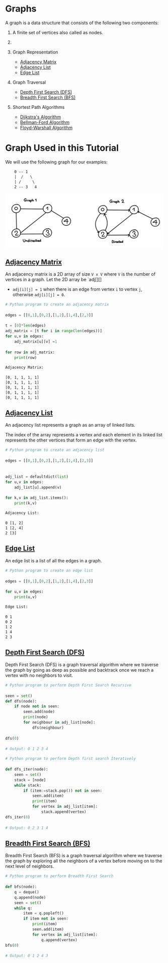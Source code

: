 # Graphs 

A graph is a data structure that consists of the following two components:

1. A finite set of vertices also called as nodes.
2.  



1. Graph Representation

    - [Adjacency Matrix](#adjacency-matrix)
    - [Adjacency List](#adjacency-list)
    - [Edge List](#edge-list)


2. Graph Traversal

    - [Depth First Search (DFS)](#depth-first-search-dfs)
    - [Breadth First Search (BFS)](#breadth-first-search-bfs)


3. Shortest Path Algorithms

    - [Dijkstra's Algorithm](#dijkstras-algorithm)
    - [Bellman-Ford Algorithm](#bellman-ford-algorithm)
    - [Floyd-Warshall Algorithm](#floyd-warshall-algorithm)

# Graph Used in this Tutorial

We will use the following graph for our examples:

```
    0 -- 1
    |  /   \
    | /     \   
    2 -- 3   4
```
![Graph Image](images/graph.webp)

## [Adjacency Matrix](#adjacency-matrix)

An adjacency matrix is a 2D array of size `V x V` where `V` is the number of vertices in a graph. Let the 2D array be `adj[][]

- `adj[i][j] = 1` when there is an edge from vertex `i` to vertex `j`, otherwise `adj[i][j] = 0`.


```Python
# Python program to create an adjacency matrix

edges = [[0,1],[0,2],[1,2],[1,4],[2,3]]

t = [0]*len(edges)
adj_matrix = [t for i in range(len(edges))]
for u,v in edges:
    adj_matrix[u][v] =1

for row in adj_matrix:
    print(row)

```
```
Adjacency Matrix:

[0, 1, 1, 1, 1]
[0, 1, 1, 1, 1]
[0, 1, 1, 1, 1]
[0, 1, 1, 1, 1]
[0, 1, 1, 1, 1]

```

## [Adjacency List](#adjacency-list)

An adjacency list represents a graph as an array of linked lists.

The index of the array represents a vertex and each element in its linked list represents the other vertices that form an edge with the vertex.

```Python
# Python program to create an adjacency list

edges = [[0,1],[0,2],[1,2],[1,4],[2,3]]

      
adj_list = defaultdict(list)
for u,v in edges:
    adj_list[u].append(v)

for k,v in adj_list.items():
    print(k,v)
```

```
Adjacency List:

0 [1, 2]
1 [2, 4]
2 [3]
```


## [Edge List](#edge-list)

An edge list is a list of all the edges in a graph.

```Python
# Python program to create an edge list

edges = [[0,1],[0,2],[1,2],[1,4],[2,3]]

for u,v in edges:
    print(u,v)
```

```
Edge List:

0 1
0 2
1 2
1 4
2 3
```

## [Depth First Search (DFS)](#depth-first-search-dfs)

Depth First Search (DFS) is a graph traversal algorithm where we traverse the graph by going as deep as possible and backtrack once we reach a vertex with no neighbors to visit.

```Python
# Python program to perform Depth First Search Recursive

seen = set()
def dfs(node):
    if node not in seen:
        seen.add(node)
        print(node)
        for neighbour in adj_list[node]:
            dfs(neighbour)
      
dfs(0)

# Output: 0 1 2 3 4
```

```Python
# Python program to perform Depth first search Iteratively

def dfs_iter(node):
    seen = set()
    stack = [node]
    while stack:
        if (item:=stack.pop()) not in seen:
            seen.add(item)
            print(item)
            for vertex in adj_list[item]:
                stack.append(vertex)
dfs_iter(0)

# Output: 0 2 3 1 4
```

## [Breadth First Search (BFS)](#breadth-first-search-bfs)

Breadth First Search (BFS) is a graph traversal algorithm where we traverse the graph by exploring all the neighbors of a vertex before moving on to the next level of neighbors.

```Python
# Python program to perform Breadth First Search

def bfs(node):
    q = deque()
    q.append(node)
    seen = set()
    while q:
        item = q.popleft()
        if item not in seen:
            print(item)
            seen.add(item)
            for vertex in adj_list[item]:
                q.append(vertex)
bfs(0)

# Output: 0 1 2 4 3
```






